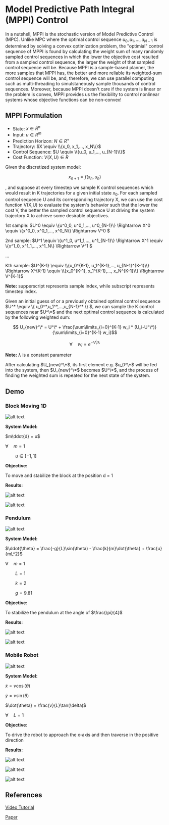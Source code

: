 # Model Predictive Path Integral (MPPI) Control

In a nutshell, MPPI is the stochastic version of Model Predictive Control (MPC). Unlike MPC where the optimal control sequence $u_0, u_1,..., u_{N-1}$ is determined by solving a convex optimization problem, the "optimial" control sequence of MPPI is found by calculating the weight sum of many randomly sampled control sequences in which the lower the objective cost resulted from a sampled control sequence, the larger the weight of that sampled control sequence will be. Because MPPI is a sample-based planner, the more samples that MPPI has, the better and more reliable its weighted-sum control sequence will be, and, therefore, we can use parallel computing such as multi-threading to simulstaneously sample thousands of control sequences. Moreover, because MPPI doesn't care if the system is linear or the problem is convex, MPPI provides us the flexibility to control nonlinear systems whose objective functions can be non-convex!

## MPPI Formulation

* State: $x \in  R^n$
* Input: $u \in R^m$
* Prediction Horizon: $N \in R^+$
* Trajectory: $X \equiv \\{x_0, x_1,..., x_N\\}$
* Control Sequence: $U \equiv \\{u_0, u_1,..., u_{N-1}\\}$
* Cost Function: $V(X,U) \in R$

Given the discretized system model:

  $$ x_{n+1} = f(x_n,u_n) $$
  
  , and suppose at every timestep we sample K control sequences which would result in K trajectories for a given initial state $x_0$. For each sampled control sequence U and its corresponding trajectory X, we can use the cost function V(X,U) to evaluate the system's behavior such that the lower the cost V, the better the sampled control sequence U at driving the system trajectory X to achieve some desirable objectives. 
  
 1st sample: $U^0 \equiv \\{u^0_0, u^0_1,..., u^0_{N-1}\\} \Rightarrow X^0 \equiv \\{x^0_0, x^0_1,..., x^0_N\\} \Rightarrow V^0 $
 
 2nd sample: $U^1 \equiv \\{u^1_0, u^1_1,..., u^1_{N-1}\\} \Rightarrow X^1 \equiv \\{x^1_0, x^1_1,..., x^1_N\\} \Rightarrow V^1 $
 
 ...
 
 Kth sample: $U^{K-1} \equiv \\{u_0^{K-1}, u_1^{K-1},..., u_{N-1}^{K-1}\\} \Rightarrow X^{K-1} \equiv \\{x_0^{K-1}, x_1^{K-1},..., x_N^{K-1}\\} \Rightarrow V^{K-1}$
 
 **Note:**  supperscript represents sample index, while subscript represents timestep index.
 
 Given an initial guess of or a previously obtained optimal control sequence $U^\* \equiv \\{ u_0^\*,u_1^\*,...,u_{N-1}^\* \\}   $, we can sample the K control sequences near $U^\*$ and the next optimal control sequence is calculated by the following weighted sum:
 
 $$  U_{new}^\* = U^\* + \frac{\sum\limits_{i=0}^{K-1} w_i * (U_i-U^\*)}{\sum\limits_{i=0}^{K-1} w_i}$$
 
 $$\forall \quad w_i=e^{-V^i/\lambda}$$
 
 **Note:** $\lambda$ is a constant parameter
 
 After calculating $U_{new}^\*$, its first element e.g. $u_0^\*$ will be fed into the system, then $U_{new}^\*$ becomes $U^\*$, and the process of finding the weighted sum is repeated for the next state of the system. 
 
 ## Demo
 
 ### Block Moving 1D
 
 ![alt text](https://github.com/TuanMinhNguyen15/Model-Predictive-Path-Integral-Control/raw/main/images/blockmoving_demo.PNG)
 
 **System Model:**
 
 $m\ddot{d} = u$
 
 $\forall \quad m = 1$
 
 $\qquad u \in [-1,1]$
 
 
 
 **Objective:** 
 
 To move and stabilize the block at the position d = 1
 
 **Results:**
 
 ![alt text](https://github.com/TuanMinhNguyen15/Model-Predictive-Path-Integral-Control/raw/main/images/blockmoving1d_state_vs_time.png)
 
 ![alt text](https://github.com/TuanMinhNguyen15/Model-Predictive-Path-Integral-Control/raw/main/images/blockmoving1d_input_vs_time.png)
 
 ### Pendulum
 
  ![alt text](https://github.com/TuanMinhNguyen15/Model-Predictive-Path-Integral-Control/raw/main/images/pendulum_demo.PNG)
  
   **System Model:**
   
   $\ddot{\theta} = \frac{-g}{L}\sin(\theta) - \frac{k}{m}\dot{\theta} + \frac{u}{mL^2}$
   
   $\forall \quad m = 1$
   
   $\qquad L = 1$
   
   $\qquad k = 2$
   
   $\qquad g = 9.81$
   
   **Objective:** 
   
   To stabilize the pendulum at the angle of $\frac{\pi}{4}$
   
   **Results:**
   
   ![alt text](https://github.com/TuanMinhNguyen15/Model-Predictive-Path-Integral-Control/raw/main/images/pendulum_state_vs_time.png)
 
   ![alt text](https://github.com/TuanMinhNguyen15/Model-Predictive-Path-Integral-Control/raw/main/images/pendulum_input_vs_time.png)
 
 ### Mobile Robot
 
  ![alt text](https://github.com/TuanMinhNguyen15/Model-Predictive-Path-Integral-Control/raw/main/images/mobilerobot_demo.PNG)
  
  **System Model:**
  
  $\dot{x} = v\cos(\theta)$
  
  $\dot{y} = v\sin(\theta)$
  
  $\dot{\theta} = \frac{v}{L}\tan(\delta)$
  
  $\forall \quad L = 1$
  
  **Objective:** 
  
  To drive the robot to approach the x-axis and then traverse in the positive direction
  
  **Results:**
  
  ![alt text](https://github.com/TuanMinhNguyen15/Model-Predictive-Path-Integral-Control/raw/main/images/robot_x_vs_y.png)
 
  ![alt text](https://github.com/TuanMinhNguyen15/Model-Predictive-Path-Integral-Control/raw/main/images/robot_velocity_vs_time.png)
  
  ![alt text](https://github.com/TuanMinhNguyen15/Model-Predictive-Path-Integral-Control/raw/main/images/robot_steering_vs_time.png)
  
 
 ## References
 
 [Video Tutorial](https://www.youtube.com/watch?v=19QLyMuQ_BE&ab_channel=NeuromorphicWorkshopTelluride)
 
 [Paper](https://arxiv.org/abs/1509.01149)
 
 
 
